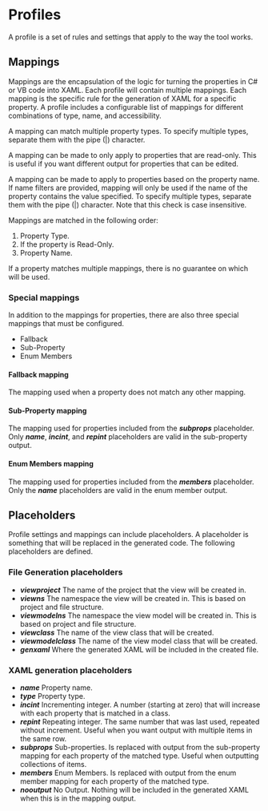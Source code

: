 # Profiles

A profile is a set of rules and settings that apply to the way the tool works.

## Mappings

Mappings are the encapsulation of the logic for turning the properties in C# or VB code into XAML.
Each profile will contain multiple mappings.
Each mapping is the specific rule for the generation of XAML for a specific property. A profile includes a configurable list of mappings for different combinations of type, name, and accessibility.

A mapping can match multiple property types. To specify multiple types, separate them with the pipe (|) character.

A mapping can be made to only apply to properties that are read-only. This is useful if you want different output for properties that can be edited.

A mapping can be made to apply to properties based on the property name. If name filters are provided, mapping will only be used if the name of the property contains the value specified. To specify multiple types, separate them with the pipe (|) character. Note that this check is case insensitive.

Mappings are matched in the following order:

1. Property Type.
2. If the property is Read-Only.
3. Property Name.

If a property matches multiple mappings, there is no guarantee on which will be used.

### Special mappings

In addition to the mappings for properties, there are also three special mappings that must be configured.

- Fallback
- Sub-Property
- Enum Members

#### Fallback mapping

The mapping used when a property does not match any other mapping.

#### Sub-Property mapping

The mapping used for properties included from the **$subprops$** placeholder.
Only **$name$**, **$incint$**, and **$repint$** placeholders are valid in the sub-property output.

#### Enum Members mapping

The mapping used for properties included from the **$members$** placeholder.
Only the **$name$** placeholders are valid in the enum member output.

## Placeholders

Profile settings and mappings can include placeholders. A placeholder is something that will be replaced in the generated code. The following placeholders are defined.

### File Generation placeholders

- **$viewproject$** The name of the project that the view will be created in.
- **$viewns$** The namespace the view will be created in. This is based on project and file structure.
- **$viewmodelns$** The namespace the view model will be created in. This is based on project and file structure.
- **$viewclass$** The name of the view class that will be created.
- **$viewmodelclass$** The name of the view model class that will be created.
- **$genxaml$** Where the generated XAML will be included in the created file.

### XAML generation placeholders

- **$name$** Property name.
- **$type$** Property type.
- **$incint$** Incrementing integer. A number (starting at zero) that will increase with each property that is matched in a class.
- **$repint$** Repeating integer. The same number that was last used, repeated without increment. Useful when you want output with multiple items in the same row.
- **$subprops$** Sub-properties. Is replaced with output from the sub-property mapping for each property of the matched type. Useful when outputting collections of items.
- **$members$** Enum Members. Is replaced with output from the enum member mapping for each property of the matched type.
- **$nooutput$** No Output. Nothing will be included in the generated XAML when this is in the mapping output.
